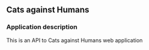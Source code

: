 ## Cats against Humans
### Application description
This is an API to Cats against Humans web application

